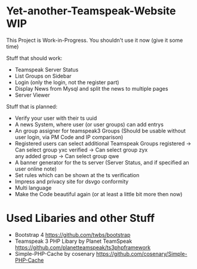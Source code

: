# Yet-another-Teamspeak-Website WIP
This Project is Work-in-Progress.
You shouldn't use it now (give it some time)

Stuff that should work:
- Teamspeak Server Status
- List Groups on Sidebar
- Login (only the login, not the register part)
- Display News from Mysql and split the news to multiple pages
- Server Viewer

Stuff that is planned:
- Verify your user with their ts uuid
- A news System, where user (or user groups) can add entrys
- An group assigner for teamspeak3 Groups (Should be usable without user login, via PM Code and IP comparison)
- Registered users can select additional Teamspeak Groups
  registered -> Can select group yxc
  verified -> Can select group zyx  
  any added group -> Can select group qwe
- A banner generator for the ts server (Server Status, and if specified an user online note)
- Set rules which can be shown at the ts verification
- Impress and privacy site for dsvgo conformity
- Multi language
- Make the Code beautiful again (or at least a little bit more then now)

# Used Libaries and other Stuff
- Bootstrap 4 <https://github.com/twbs/bootstrap>
- Teamspeak 3 PHP Libary by Planet TeamSpeak <https://github.com/planetteamspeak/ts3phpframework>
- Simple-PHP-Cache by cosenary <https://github.com/cosenary/Simple-PHP-Cache>
